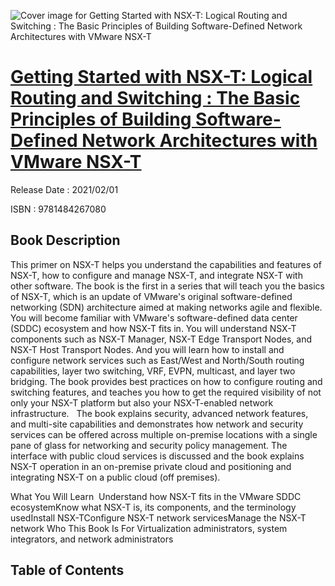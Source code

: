 ![Cover image for Getting Started with NSX-T: Logical Routing and Switching : The Basic Principles of Building Software-Defined Network Architectures with VMware NSX-T](https://imgdetail.ebookreading.net/cover/cover/202109/EB9781484267080.jpg)

[Getting Started with NSX-T: Logical Routing and Switching : The Basic Principles of Building Software-Defined Network Architectures with VMware NSX-T](https://ebookreading.net/view/book/Getting+Started+with+NSX-T%3A+Logical+Routing+and+Switching+%3A+The+Basic+Principles+of+Building+Software-Defined+Network+Architectures+with+VMware+NSX-T-EB9781484267080_1.html "Getting Started with NSX-T: Logical Routing and Switching : The Basic Principles of Building Software-Defined Network Architectures with VMware NSX-T")
====================================================================================================================

Release Date : 2021/02/01

ISBN : 9781484267080

Book Description
-----------------

This primer on NSX-T helps you understand the capabilities and features of NSX-T, how to configure and manage NSX-T, and integrate NSX-T with other software. The book is the first in a series that will teach you the basics of NSX-T, which is an update of VMware's original software-defined networking (SDN) architecture aimed at making networks agile and flexible.
You will become familiar with VMware's software-defined data center (SDDC) ecosystem and how NSX-T fits in. You will understand NSX-T components such as NSX-T Manager, NSX-T Edge Transport Nodes, and NSX-T Host Transport Nodes. And you will learn how to install and configure network services such as East/West and North/South routing capabilities, layer two switching, VRF, EVPN, multicast, and layer two bridging.
The book provides best practices on how to configure routing and switching features, and teaches you how to get the required visibility of not only your NSX-T platform but also your NSX-T-enabled network infrastructure.&nbsp;&nbsp;
The book explains security, advanced network features, and multi-site capabilities and demonstrates how network and security services can be offered across multiple on-premise locations with a single pane of glass for networking and security policy management. The interface with public cloud services is discussed and the book explains NSX-T operation in an on-premise private cloud and positioning and integrating NSX-T on a public cloud (off premises).

What You Will Learn&nbsp;
Understand how NSX-T fits in the VMware SDDC ecosystemKnow what NSX-T is, its components, and the terminology usedInstall NSX-TConfigure NSX-T network servicesManage the NSX-T network
Who This Book Is For
Virtualization administrators, system integrators, and network administrators


Table of Contents
-----------------

